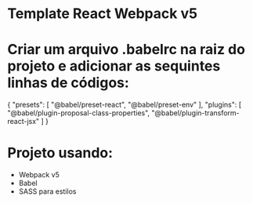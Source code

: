 # Template React Webpack v5


# Criar um arquivo .babelrc na raiz do projeto e adicionar as sequintes linhas de códigos:
{
  "presets": [
      "@babel/preset-react",
      "@babel/preset-env"
  ],
  "plugins": [
      "@babel/plugin-proposal-class-properties",
      "@babel/plugin-transform-react-jsx"
  ]
}


# Projeto usando:
* Webpack v5
* Babel
* SASS para estilos
